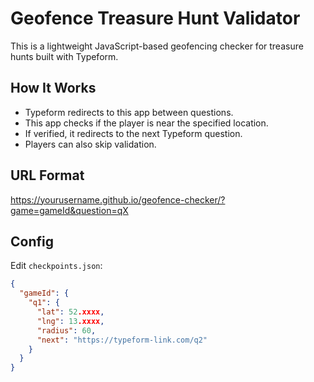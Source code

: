 # Geofence Treasure Hunt Validator

This is a lightweight JavaScript-based geofencing checker for treasure hunts built with Typeform.

## How It Works

- Typeform redirects to this app between questions.
- This app checks if the player is near the specified location.
- If verified, it redirects to the next Typeform question.
- Players can also skip validation.

## URL Format

https://yourusername.github.io/geofence-checker/?game=gameId&question=qX


## Config

Edit `checkpoints.json`:

```json
{
  "gameId": {
    "q1": {
      "lat": 52.xxxx,
      "lng": 13.xxxx,
      "radius": 60,
      "next": "https://typeform-link.com/q2"
    }
  }
}
